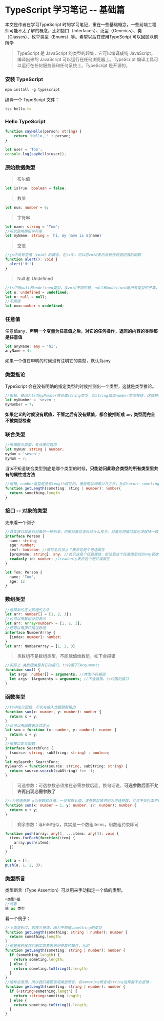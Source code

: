 # TypeScript 学习笔记 -- 基础篇

本文是作者在学习TypeScript 时的学习笔记，重在一些基础概念，一些前端工程师可能不太了解的概念，比如接口（Interfaces）、泛型（Generics）、类（Classes）、枚举类型（Enums）等。希望以后在使用TypeScript 可以回顾以前所学

> TypeScript 是 JavaScript 的类型的超集，它可以编译成纯 JavaScript。编译出来的 JavaScript 可以运行在任何浏览器上。TypeScript 编译工具可以运行在任何服务器和任何系统上。TypeScript 是开源的。

### 安装 TypeScript

```javascript
npm install -g typescript
```

编译一个 TypeScript 文件：

```javascript
tsc hello.ts
```

### Hello TypeScript

```typescript
function sayHello(person: string) {
    return 'Hello, ' + person;
}

let user = 'Tom';
console.log(sayHello(user));
```

### 原始数据类型

> 布尔值

```typescript
let isTrue: boolean = false;
```

> 数值

```typescript
let num: number = 6;
```

> 字符串

```typescript
let name: string = 'Tom';
//可以使用模板字符串
let myName: string = `hi, my name is ${name}`
```

> 空值

```typescript
//js中没有空值（void）的概念，在ts中，可以用void表示没有任何返回值的函数
function alert(): void {
  alert('Hi')
}
```

> Null 和 Undefined

```typescript
//ts中有null和undefined类型，与void不同的是，null和undefined是所有类型的子集，意味着它可以赋值给number或者string而不会报错
let u: undefined = undefined;
let n: null = null;
//不报错
let num:number = undefined;
```

### 任意值

任意值any，**声明一个变量为任意值之后，对它的任何操作，返回的内容的类型都是任意值**

```typescript
let anyName: any = 'hi';
anyName = 4;
```

如果一个值在申明的时候没有注明它的类型，默认为any

### 类型推论

TypeScript 会在没有明确的指定类型的时候推测出一个类型，这就是类型推论。

```typescript
//报错，是因为ts将myNumber推论成string类型，对string赋值number类型报错，这就是类型推论
let myNumber = 'seven';
myNumber = 7;
```

**如果定义的时候没有赋值，不管之后有没有赋值，都会被推断成** `any` **类型而完全不被类型检查**

### 联合类型

```typescript
//所谓联合类型，有点像可选项
let myNum: string | number;
myNum = 'seven';
myNum = 7;
```

当ts不知道联合类型到底是哪个类型的时候，**只能访问此联合类型的所有类型里共有的属性或方法**

```typescript
//报错，number类型是没有length属性的，但是可以调用公共方法，比如return someting.toString()
function getLength(someting: sting | number): number{
  return something.length
}
```

### 接口 -- 对象的类型

先来看一个例子

```typescript
//其实接口就是对对象的一种约束，约束对象应该长成什么样子。对象应用接口就必须保持一致，不能多也不能少属性，否则报错。但是可选属性除外
interface Person {
  name: string;
  age: number;
  sex?: boolean; //属性名后加上？表示这是个可选属性
  [propName: string]: any; //表示这是个任意属性，但注意这个任意类型后的any若改为string，其它的属性就都														只能是string了
  readonly id: number; //readonly表示这个是只读属性
}

let Tom: Person {
  name: 'Tom',
  age: 12
}
```

### 数组类型

```typescript
//最简单的定义数组的方法
let arr: number[] = [1, 2, 3]；
//也可以用数组泛型表示
let arr: Array<number> = [1, 2, 3];
//还可以用接口描述数组
interface NumberArray {
  [index: number]: number;
}
let arr: NumberArray = [1, 2, 3]
```

> 类数组不是数组类型，不能赋值给数组，如下会报错

```typescript
//实际上 类数组类型有它的接口，ts内置了IArguments
function sum() {
  let args: number[] = arguments; //类型不符报错
  let args: IArguments = arguments; //不会报错，ts内置的接口
}
```

### 函数类型

```typescript
//ts中定义函数，不仅有输入也要限制输出
function sum(x: number, y: number): number {
  return x + y;
}
//也可以用函数表达式定义
let sum = function (x: number, y: number): number {
  return x + y;
}
//用接口定义函数
interface SearchFunc {
  (source: string, subString: string) : boolean;
}
let mySearch: SearchFunc;
mySearch = function(source: string, subString: string) {
  return source.search(subString) !== -1;
}
```

> 可选参数：可选参数必须接在必需参数后面。换句话说，**可选参数后面不允许再出现必需参数了**

```typescript
//z为可选参数 x为参数默认值，一旦有默认值，该参数就被识别为可选参数，并且不受后面不能出现必选参数的限制
function sum(x: number = 1, y: number, z?: number): number {
  return x + y;
}
```

> 剩余参数：与ES6相似，其实是一个数组items，用数组约束即可

```typescript
function push(array: any[], ...items: any[]): void {
  items.forEach(function(item) {
    array.push(item);
  })
}

let a = [];
push(a, 1, 2, 3);
```

### 类型断言

类型断言（Type Assertion）可以用来手动指定一个值的类型。

```typescript
<类型>值
//或者
值 as 类型
```

看一个例子：

```typescript
//上面提到过，这样会报错，因为不知道something的类型
function getLength(something: string | number): number {
  return something.length;
}
//但是有时候我们确实需要去访问参数的属性，比如
function getLength(someting: string | number): number {
  if (something.length) {
    return someting.length;
  } else {
    return someting.toString().length;
  }
}
//这样会报错，所以我们需要使用类型断言，将someting断言成string这样就不会报错：
function getLength(someting: string | number): number {
  if (<string>something.length) {
    return <string>someting.length;
  } else {
    return someting.toString().length;
  }
}
```


